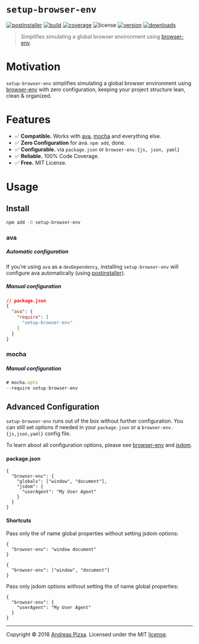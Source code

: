 # `setup-browser-env`

[![postinstaller](https://postinstaller-badge.now.sh/postinstaller?style=flat-square)](https://github.com/postinstaller/postinstaller) [![build](https://img.shields.io/travis/AndreasPizsa/setup-browser-env.svg?style=flat-square)](https://travis-ci.org/AndreasPizsa/setup-browser-env) [![coverage](https://img.shields.io/coveralls/github/AndreasPizsa/setup-browser-env.svg?style=flat-square)](https://coveralls.io/github/AndreasPizsa/setup-browser-env) ![license](https://img.shields.io/github/license/AndreasPizsa/setup-browser-env.svg?style=flat-square) [![version](https://img.shields.io/npm/v/setup-browser-env.svg?style=flat-square)](https://www.npmjs.com/package/setup-browser-env) [![downloads](https://img.shields.io/npm/dm/setup-browser-env.svg?style=flat-square)](https://www.npmjs.com/package/setup-browser-env)

> Simplifies simulating a global browser environment using [browser-env][].

# Motivation

`setup-browser-env` simplifies simulating a global browser environment using [browser-env][] with zero configuration, keeping your project structure lean, clean & organized.

# Features

+   ✅ **Compatible.** Works with [ava][], [mocha][] and everything else.
+   ✅ **Zero Configuration** for ava. `npm add`, done.
+   ✅ **Configurable.** via `package.json` or `browser-env.{js, json, yaml}`
+   ✅ **Reliable.** 100% Code Coverage.
+   ✅ **Free.** MIT License.

# Usage

## Install

```sh
npm add -D setup-browser-env
```

### ava

##### Automatic configuration

If you’re using `ava` as a `devDependency`, installing `setup-browser-env` will configure ava automatically (using [postinstaller](http://github.com/postinstaller/postinstaller)).


##### Manual configuration

```json
// package.json
{
  "ava": {
    "require": [
      "setup-browser-env"
    ]
  }
}
```

### mocha

##### Manual configuration

```js
# mocha.opts
--require setup-browser-env
```

## Advanced Configuration

`setup-browser-env` runs out of the box without further configuration. You can still set options if needed in your `package.json` or a  `browser-env.{js,json,yaml}` config file.

To learn about all configuration options, please see [browser-env][] and [jsdom][].

#### package.json

```
{
  "browser-env": {
    "globals": ["window", "document"],
    "jsdom": {
      "userAgent": "My User Agent"
    }
  }
}
```

#### Shortcuts

Pass only the of name global properties without setting jsdom options:

```
{
  "browser-env": "window document"
}
```

```
{
  "browser-env": ["window", "document"]
}
```

Pass only jsdom options without setting the of name global properties:

```
{
  "browser-env": {
    "userAgent": "My User Agent"
  }
}
```

[ava]: https://github.com/avajs/ava
[mocha]: https://mochajs.org
[jsdom]: https://www.npmjs.com/package/jsdom
[browser-env]: https://www.npmjs.com/package/browser-env
[Andreas Pizsa]: https://twitter.com/AndreasPizsa
[license]: LICENSE.md

---

Copyright © 2018 [Andreas Pizsa][]. Licensed under the MIT [license][].
